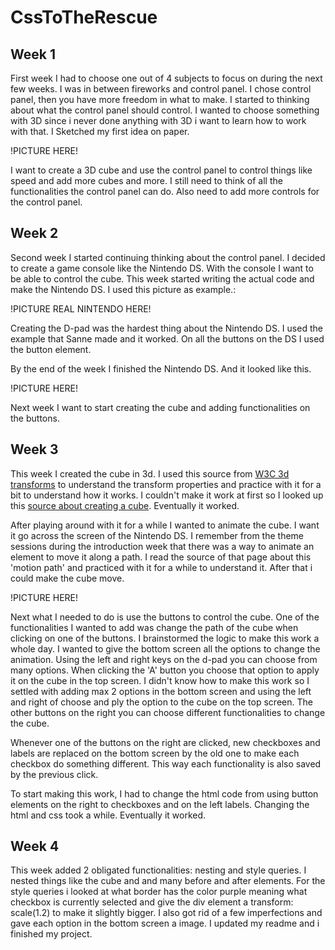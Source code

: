 # CssToTheRescue

## Week 1
First week I had to choose one out of 4 subjects to focus on during the next few weeks. I was in between fireworks and control panel. I chose control panel, then you have more freedom in what to make. I started to thinking about what the control panel should control. I wanted to choose something with 3D since i never done anything with 3D i want to learn how to work with that. I Sketched my first idea on paper. 

!PICTURE HERE!

I want to create a 3D cube and use the control panel to control things like speed and add more cubes and more. I still need to think of all the functionalities the control panel can do. Also need to add more controls for the control panel. 

## Week 2
Second week I started continuing thinking about the control panel. I decided to create a game console like the Nintendo DS. With the console I want to be able to control the cube. This week started writing the actual code and make the Nintendo DS. I used this picture as example.:

!PICTURE REAL NINTENDO HERE!

Creating the D-pad was the hardest thing about the Nintendo DS. I used the example that Sanne made and it worked. On all the buttons on the DS I used the button element.

By the end of the week I finished the Nintendo DS. And it looked like this.

!PICTURE HERE!

Next week I want to start creating the cube and adding functionalities on the buttons. 

## Week 3
This week I created the cube in 3d. I used this source from [W3C 3d transforms](https://www.w3schools.com/css/css3_3dtransforms.asp) to understand the transform properties and practice with it for a bit to understand how it works. I couldn't make it work at first so I looked up this [source about creating a cube](https://3dtransforms.desandro.com/cube).
Eventually it worked.

After playing around with it for a while I wanted to animate the cube. I want it go across the screen of the Nintendo DS. I remember from the theme sessions during the introduction week that there was a way to animate an element to move it along a path. I read the source of that page about this 'motion path' and practiced with it for a while to understand it. After that i could make the cube move. 

!PICTURE HERE!

Next what I needed to do is use the buttons to control the cube. One of the functionalities I wanted to add was change the path of the cube when clicking on one of the buttons. I brainstormed the logic to make this work a whole day. I wanted to give the bottom screen all the options to change the animation. Using the left and right keys on the d-pad you can choose from many options. When clicking the 'A' button you choose that option to apply it on the cube in the top screen. I didn't know how to make this work so I settled with adding max 2 options in the bottom screen and using the left and right of choose and ply the option to the cube on the top screen. The other buttons on the right you can choose different functionalities to change the cube. 

Whenever one of the buttons on the right are clicked, new checkboxes and labels are replaced on the bottom screen by the old one to make each checkbox do something different. This way each functionality is also saved by the previous click. 

To start making this work, I had to change the html code from using button elements on the right to checkboxes and on the left labels. Changing the html and css took a while. Eventually it worked.

## Week 4
This week added 2 obligated functionalities: nesting and style queries. 
I nested things like the cube and and many before and after elements. For the style queries i looked at what border has the color purple meaning what checkbox is currently selected and give the div element a transform: scale(1.2) to make it slightly bigger. I also got rid of a few imperfections and gave each option in the bottom screen a image. I updated my readme and i finished my project.
